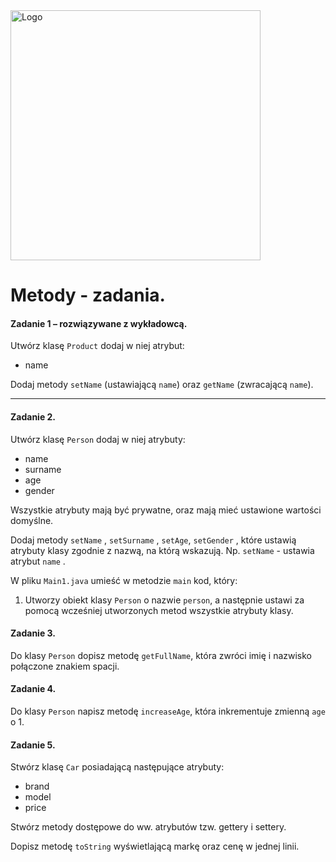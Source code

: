 <img alt="Logo" src="http://coderslab.pl/svg/logo-coderslab.svg" width="400">

# Metody - zadania.


#### Zadanie 1 – rozwiązywane z wykładowcą.

Utwórz klasę `Product` dodaj w niej atrybut:

- name 

Dodaj metody `setName` (ustawiającą `name`)  oraz `getName` (zwracającą `name`).

-----------------------------------------------------------------------------

#### Zadanie 2.

Utwórz klasę `Person` dodaj w niej atrybuty:

- name
- surname
- age
- gender

Wszystkie atrybuty mają być prywatne, oraz mają mieć ustawione wartości domyślne.

Dodaj metody `setName` , `setSurname` , `setAge`, `setGender` , które ustawią atrybuty klasy zgodnie z nazwą, na którą wskazują.
Np. `setName` - ustawia atrybut `name` .

W pliku `Main1.java` umieść w metodzie `main` kod, który:

1. Utworzy obiekt klasy `Person` o nazwie `person`, a następnie
ustawi za pomocą wcześniej utworzonych metod wszystkie atrybuty klasy.


#### Zadanie 3.
Do klasy `Person` dopisz metodę `getFullName`, która zwróci imię i nazwisko połączone znakiem spacji.

#### Zadanie 4.
Do klasy `Person` napisz metodę `increaseAge`, która inkrementuje zmienną `age` o 1.

#### Zadanie 5.
Stwórz klasę `Car` posiadającą następujące atrybuty:

- brand
- model
- price

Stwórz metody dostępowe do ww. atrybutów tzw. gettery i settery.

Dopisz metodę `toString`  wyświetlającą markę oraz cenę w jednej linii.
